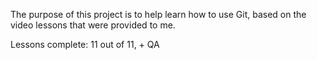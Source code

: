 The purpose of this project is to help learn how to use Git, based on the video lessons that were provided to me.

Lessons complete: 11 out of 11, + QA
